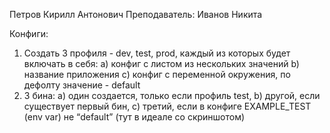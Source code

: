 Петров Кирилл Антонович
Преподаватель: Иванов Никита

Конфиги:

1) Создать 3 профиля - dev, test, prod, каждый из которых будет включать в себя:
   a) конфиг с листом из нескольких значений
   b) название приложения
   c) конфиг с переменной окружения, по дефолту значение - default
2) 3 бина:
   a) один создается, только если профиль test,
   b) другой, если существует первый бин,
   c) третий, если в конфиге EXAMPLE_TEST (env var) не “default” (тут в идеале со скриншотом)

